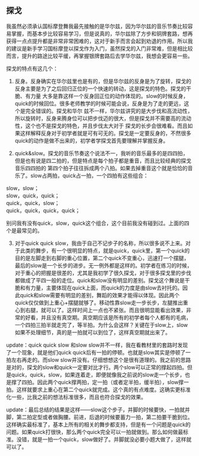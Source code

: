 ## 探戈
我虽然必须承认国标摩登舞我最先接触的是华尔兹，因为华尔兹的音乐节奏比较容易掌握，而基本步比较容易学习，但是说真的，华尔兹除了方步和铜牌套路，想再
获得一点点提升都是非常非常困难的，这对于新手而言会起到劝退的作用。所以我的建议是新手学习国标摩登以探戈作为入门，虽然探戈的入门非常难，但是相比较
而言，提升的路途比较平缓，再掌握银牌套路后去学华尔兹，我想会更容易一些。

探戈的特点有这几个：
1. 反身。反身确实在华尔兹里也是有的，但是华尔兹的反身是为了旋转，探戈的反身主要是为了之后回归正位的一个快速的转动，这是探戈的特色。探戈的干脆、有力量
大多是靠这样一个反身回正位的动作体现的。slow的时候反身，quick的时候回位。很多老师教学的时候可能会说，反身是为了走的更远，这个是完全错误的。探戈和华尔
兹不一样，华尔兹讲究的是大步伐和高流动性，所以旋转时，反身来腾身位可以把步伐迈的很大，但是探戈并不需要高的流动性，这个也不是探戈的特色，并且步伐太大对于
探戈的长步会很难看。而且如果这样解释反身对于初学者就是可有可无的。探戈是一定要反身的，不然很多quick的动作是做不出来的，初学者学探戈首先要理解并掌握反身。

2. quick&slow。探戈的音乐节奏这个说法不一，我听的音乐最多的是四四拍，但是也有说是四二拍的，但是特点是每个拍子都是重音，而且比较经典的探戈音乐四四拍的
第四个拍子往往拆成两个八拍。如果去掉重音这个就是恰恰的音乐了。slow占两拍，quick占一拍，一个四拍有这些组合：

slow，slow；  
slow，quick，quick；  
quick，quick，slow；  
quick，quick，quick，quick；  

别问我有没有quick，slow，quick这个组合，这个目前我没有碰到过。上面的四个是最常见的。

3. 对于quick quick slow，我由于自己不记步子的名称，所以很多说不上来。对于此类的舞步，有一个很明显的特点，就是quick，quick里，第一个quick的目的是左脚走到右脚的重心位置，第二个quick不变重心，迅速打一个摆腿，最后的slow是一个长步的进步。无一例外都是这样的。初学者在练习的时候，对于重心的把握是很差的，尤其是我初学了很久探戈，对于很多探戈里的步伐都做成了平四一般的走位。quick和slow没有明显的差别。探戈这个舞说是干脆和有力量，主要体现在quick上面，而quick的力度是由slow去衬托的。因此quick和slow需要有明显的差别，舞蹈的效果才能得以体现。因此两个quick仅仅做到上重心+摆腿就够了。移动性靠slow走一步长步，左腿推出重心到右腿，就可以了。这样时间上一点也不紧张。而且很明显能看出效果，非常的好看，并且没有真空期。真空期应该是所有的初学者每个人都有的毛病，一个四拍三拍半就走完了，等半拍。为什么会这样？关键在于slow上，slow如果不处理细节，真的是一拍就可以到位了，这样真空期就出来了。

update：quick quick slow 和slow slow并不一样，我在看教材里的套路时发现了一个现象，就是他们quick quick后有一拍的停顿。也就是slow其实是停顿了一拍左右再走的。而slow slow并没有。仔细想想这个是很有道理的。我之前的思路是对的，探戈的slow和quick一定要对比才行。两个slow可以正常的撑起四拍。但是quick，quick，slow，如果连着走，即便就像我之前说的slow走一个长步，也是撑了四拍。因此两个quick撑两拍，定一拍（或者定半拍，缓半拍），slow撑一拍。这样就要求上重心在第二个quick就完成。这个真的有点难度。这确实更标准化一些，比我之前的想法标准很多，而且也符合探戈的效果。

update：最后总结的结果是这样——slow这个步子，并脚的时候要快，一拍就并脚，第二拍定型或者做胸腰。前进，后退的时候要蓄力一拍，第二拍要干脆到位。这样确实最标准了，基本上所有的相关的舞步都支持，但是有一个问题是quick的问题。如果quick打很快，那么两个quick完全可以一拍就做到。那么如何做最标准。没错，就是一拍一个quick，slow做好了。并脚就没必要小题大做了，这样就可以了。







